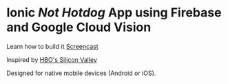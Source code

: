 # Ionic *Not Hotdog* App using Firebase and Google Cloud Vision

Learn how to build it [Screencast](https://angularfirebase.com/lessons/google-cloud-vision-with-ionic-and-firebase/)

Inspired by [HBO's Silicon Valley](https://www.youtube.com/watch?v=ACmydtFDTGs)

Designed for native mobile devices (Android or iOS). 